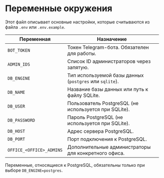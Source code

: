 # Переменные окружения

Этот файл описывает основные настройки, которые считываются из файла `.env` или `.env.example`.

| Переменная | Назначение |
|------------|-----------|
| `BOT_TOKEN` | Токен Telegram-бота. Обязателен для работы. |
| `ADMIN_IDS` | Список ID администраторов через запятую. |
| `DB_ENGINE` | Тип используемой базы данных (`postgres` или `sqlite`). |
| `DB_NAME` | Название базы данных или путь к файлу SQLite. |
| `DB_USER` | Пользователь PostgreSQL (не используется при SQLite). |
| `DB_PASSWORD` | Пароль PostgreSQL (не используется при SQLite). |
| `DB_HOST` | Адрес сервера PostgreSQL. |
| `DB_PORT` | Порт подключения к PostgreSQL. |
| `OFFICE_<OFFICE>_ADMINS` | Дополнительные администраторы для конкретного офиса. |

Переменные, относящиеся к PostgreSQL, обязательны только при выборе `DB_ENGINE=postgres`.
